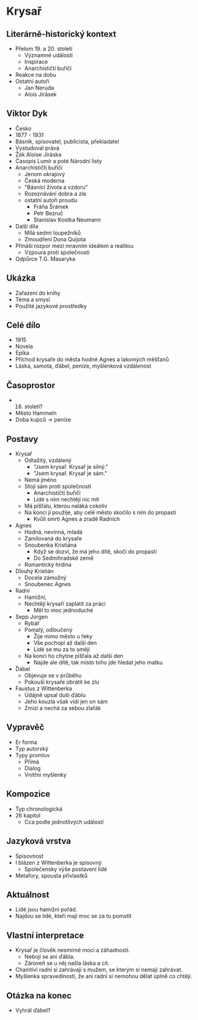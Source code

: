 # Krysař

## Literárně-historický kontext
- Přelom 19. a 20. století
    - Významné události
    - Inspirace
    - Anarchističtí buřiči
- Reakce na dobu
- Ostatní autoři
    - Jan Neruda
    - Alois Jirásek

## Viktor Dyk
- Česko
- 1877 - 1931
- Básník, spisovatel, publicista, překladatel
- Vystudoval práva
- Žák Aloise Jiráska
- Časopis Lumír a poté Národní listy
- Anarchističtí buřiči
    - Jenom okrajový
    - Česká moderna
    - "Básníci života a vzdoru"
    - Rozeznávání dobra a zla
    - ostatní autoři proudu
        - Fráňa Šrámek
        - Petr Bezruč
        - Stanislav Kostka Neumann
- Další díla
    - Milá sedmi loupežníků
    - Zmoudření Dona Quijota
- Přináší rozpor mezi mravním ideálem a realitou
    - Vzpoura proti společnosti
- Odpůrce T.G. Masaryka

## Ukázka
- Zařazení do knihy
- Téma a smysl
- Použité jazykové prostředky

## Celé dílo
- 1915
- Novela
- Epika
- Příchod krysaře do města hodné Agnes a lakomých měšťanů
- Láska, samota, ďábel, peníze, myšlenková vzdálenost

## Časoprostor
- 16. století?
- Město Hammeln
- Doba kupců -> peníze

## Postavy
- Krysař
    - Odtažitý, vzdálený
        - "Jsem krysař. Krysař je silný."
        - "Jsem krysař. Krysař je sám."
    - Nemá jméno
    - Stojí sám proti společnosti
        - Anarchističtí buřiči
        - Lidé s ním nechtějí nic mít
    - Má píšťalu, kterou naláká cokoliv
    - Na konci jí použije, aby celé město skočilo s ním do propasti
        - Kvůli smrti Agnes a zradě Radních
- Agnes
    - Hodná, nevinná, mladá
    - Zamilovaná do krysaře
    - Snoubenka Kristiána
        - Když se dozví, že má jeho dítě, skočí do propasti
        - Do Sedmihradské země 
    - Romantický hrdina
- Dlouhý Kristián
    - Docela zámožný
    - Snoubenec Agnes
- Radní
    - Hamižní, 
    - Nechtějí krysaři zaplatit za práci
        - Měl to moc jednoduché
- Sepp Jorgen
    - Rybář
    - Pomalý, odloučený
        - Žije mimo město u řeky
        - Vše pochopí až další den
        - Lidé se mu za to smějí
    - Na konci ho chytne píšťala až další den
        - Najde ale dítě, tak místo toho jde hledat jeho matku
- Ďábel
    - Objevuje se v průběhu
    - Pokouší krysaře obrátit ke zlu
- Faustus z Wittenberka
    - Údájně upsal duši ďáblu
    - Jeho kouzla však vidí jen on sám
    - Zmizí a nechá za sebou zlaťák

## Vypravěč
- Er forma
- Typ autorský
- Typy promluv
    - Přímá
    - Dialog
    - Vnitřní myšlenky

## Kompozice
- Typ chronologická
- 26 kapitol
    - Cca podle jednotlivých událostí

## Jazyková vrstva
- Spisovnost
- I blázen z Wittenberka je spisovný
    - Společensky výše postavení lidé
- Metafory, spousta přívlastků

## Aktuálnost
- Lidé jsou hamižní pořád.
- Najdou se lidé, kteří mají moc se za to pomstít

## Vlastní interpretace
- Krysař je člověk nesmírné moci a záhadnosti.
    - Nebojí se ani ďábla.
    - Zároveň se u něj našla láska a cit.
- Chamtiví radní si zahrávají s mužem, se kterým si nemají zahrávat.
- Myšlenka spravedlnosti, že ani radní si nemohou dělat úplně co chtějí.

## Otázka na konec
- Vyhrál ďábel?
